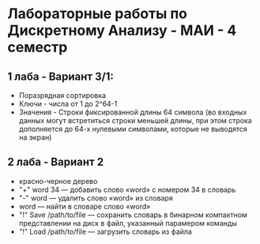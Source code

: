 # Лабораторные работы по Дискретному Анализу - МАИ - 4 семестр

## 1 лаба - Вариант 3/1: 

* Поразрядная сортировка
* Ключи - числа от 1 до 2^64-1
* Значения - Строки фиксированной длины 64 символа (во входных данных могут встретиться строки меньшей длины, при этом строка дополняется до 64-х нулевыми символами, которые не выводятся на экран)

## 2 лаба - Вариант 2

* красно-черное дерево 
* "+" word 34 — добавить слово «word» с номером 34 в словарь
* "-" word — удалить слово «word» из словаря
* word — найти в словаре слово «word»
* "!" Save /path/to/file — сохранить словарь в бинарном компактном представлении на диск в файл, указанный парамером команды
* "!" Load /path/to/file — загрузить словарь из файла
